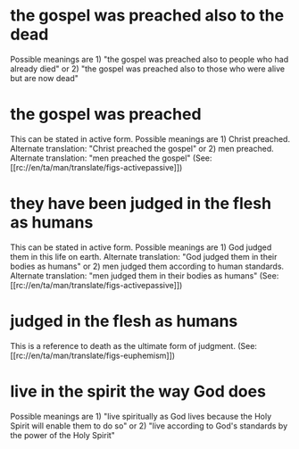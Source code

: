 # the gospel was preached also to the dead

Possible meanings are 1) "the gospel was preached also to people who had already died" or 2) "the gospel was preached also to those who were alive but are now dead"

# the gospel was preached

This can be stated in active form. Possible meanings are 1) Christ preached. Alternate translation: "Christ preached the gospel" or 2) men preached. Alternate translation: "men preached the gospel" (See: [[rc://en/ta/man/translate/figs-activepassive]])

# they have been judged in the flesh as humans

This can be stated in active form. Possible meanings are 1) God judged them in this life on earth. Alternate translation: "God judged them in their bodies as humans" or 2) men judged them according to human standards. Alternate translation: "men judged them in their bodies as humans" (See: [[rc://en/ta/man/translate/figs-activepassive]])

# judged in the flesh as humans

This is a reference to death as the ultimate form of judgment. (See: [[rc://en/ta/man/translate/figs-euphemism]])

# live in the spirit the way God does

Possible meanings are 1) "live spiritually as God lives because the Holy Spirit will enable them to do so" or 2) "live according to God's standards by the power of the Holy Spirit"

